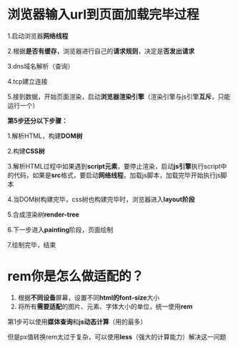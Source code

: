 # 浏览器输入url到页面加载完毕过程

1.启动浏览器**网络线程**

2.根据**是否有缓存**，浏览器进行自己的**请求规则**，决定是**否发出请求**

3.dns域名解析（查询）

4.tcp建立连接

5.接到数据，开始页面渲染，启动**浏览器渲染引擎**（渲染引擎与js引擎**互斥**，只能运行一个）

**第5步还分以下步骤：**

1.解析HTML，构建**DOM树**

2.构建**CSS树**

3.解析HTML过程中如果遇到**script元素**，要停止渲染，启动**js引擎**执行script中的代码，如果是**src**格式，要启动**网络线程**，加载js脚本，加载完毕开始执行js脚本

4.当DOM树构建完毕，css树也构建完毕时，浏览器进入**layout阶段**

5.合成渲染树**render-tree**

6.下一步进入**painting**阶段，页面绘制

7.绘制完毕，结束

# rem你是怎么做适配的？

1. 根据**不同设备**屏幕，设置不同**html的font-size**大小
2. 将所有**需要适配**的图片、元素、字体大小的单位，统一使用**rem**

第1步可以使用**媒体查询**和**js动态计算**（用的最多）

但是px值转换rem太过于复杂，可以使用**less**（强大的计算能力）解决这一问题